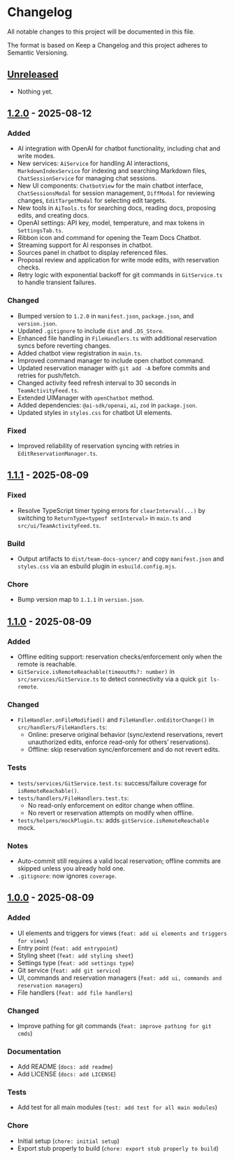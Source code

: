 # Changelog

All notable changes to this project will be documented in this file.

The format is based on Keep a Changelog and this project adheres to Semantic Versioning.

## [Unreleased]

- Nothing yet.

## [1.2.0] - 2025-08-12

### Added

- AI integration with OpenAI for chatbot functionality, including chat and write modes.
- New services: `AiService` for handling AI interactions, `MarkdownIndexService` for indexing and searching Markdown files, `ChatSessionService` for managing chat sessions.
- New UI components: `ChatbotView` for the main chatbot interface, `ChatSessionsModal` for session management, `DiffModal` for reviewing changes, `EditTargetModal` for selecting edit targets.
- New tools in `AiTools.ts` for searching docs, reading docs, proposing edits, and creating docs.
- OpenAI settings: API key, model, temperature, and max tokens in `SettingsTab.ts`.
- Ribbon icon and command for opening the Team Docs Chatbot.
- Streaming support for AI responses in chatbot.
- Sources panel in chatbot to display referenced files.
- Proposal review and application for write mode edits, with reservation checks.
- Retry logic with exponential backoff for git commands in `GitService.ts` to handle transient failures.

### Changed

- Bumped version to `1.2.0` in `manifest.json`, `package.json`, and `version.json`.
- Updated `.gitignore` to include `dist` and `.DS_Store`.
- Enhanced file handling in `FileHandlers.ts` with additional reservation syncs before reverting changes.
- Added chatbot view registration in `main.ts`.
- Improved command manager to include open chatbot command.
- Updated reservation manager with `git add -A` before commits and retries for push/fetch.
- Changed activity feed refresh interval to 30 seconds in `TeamActivityFeed.ts`.
- Extended UIManager with `openChatbot` method.
- Added dependencies: `@ai-sdk/openai`, `ai`, `zod` in `package.json`.
- Updated styles in `styles.css` for chatbot UI elements.

### Fixed

- Improved reliability of reservation syncing with retries in `EditReservationManager.ts`.

## [1.1.1] - 2025-08-09

### Fixed

- Resolve TypeScript timer typing errors for `clearInterval(...)` by switching to `ReturnType<typeof setInterval>` in `main.ts` and `src/ui/TeamActivityFeed.ts`.

### Build

- Output artifacts to `dist/team-docs-syncer/` and copy `manifest.json` and `styles.css` via an esbuild plugin in `esbuild.config.mjs`.

### Chore

- Bump version map to `1.1.1` in `version.json`.

## [1.1.0] - 2025-08-09

### Added

- Offline editing support: reservation checks/enforcement only when the remote is reachable.
- `GitService.isRemoteReachable(timeoutMs?: number)` in `src/services/GitService.ts` to detect connectivity via a quick `git ls-remote`.

### Changed

- `FileHandler.onFileModified()` and `FileHandler.onEditorChange()` in `src/handlers/FileHandlers.ts`:
  - Online: preserve original behavior (sync/extend reservations, revert unauthorized edits, enforce read-only for others’ reservations).
  - Offline: skip reservation sync/enforcement and do not revert edits.

### Tests

- `tests/services/GitService.test.ts`: success/failure coverage for `isRemoteReachable()`.
- `tests/handlers/FileHandlers.test.ts`:
  - No read-only enforcement on editor change when offline.
  - No revert or reservation attempts on modify when offline.
- `tests/helpers/mockPlugin.ts`: adds `gitService.isRemoteReachable` mock.

### Notes

- Auto-commit still requires a valid local reservation; offline commits are skipped unless you already hold one.
- `.gitignore`: now ignores `coverage`.

## [1.0.0] - 2025-08-09

### Added

- UI elements and triggers for views (`feat: add ui elements and triggers for views`)
- Entry point (`feat: add entrypoint`)
- Styling sheet (`feat: add styling sheet`)
- Settings type (`feat: add settings type`)
- Git service (`feat: add git service`)
- UI, commands and reservation managers (`feat: add ui, commands and reservation managers`)
- File handlers (`feat: add file handlers`)

### Changed

- Improve pathing for git commands (`feat: improve pathing for git cmds`)

### Documentation

- Add README (`docs: add readme`)
- Add LICENSE (`docs: add LICENSE`)

### Tests

- Add test for all main modules (`test: add test for all main modules`)

### Chore

- Initial setup (`chore: initial setup`)
- Export stub properly to build (`chore: export stub properly to build`)

[Unreleased]: https://github.com/lutefd/team-docs-syncer/compare/v1.2.0...HEAD
[1.2.0]: https://github.com/lutefd/team-docs-syncer/releases/tag/v1.2.0
[1.1.1]: https://github.com/lutefd/team-docs-syncer/releases/tag/v1.1.1
[1.1.0]: https://github.com/lutefd/team-docs-syncer/releases/tag/v1.1.0
[1.0.0]: https://github.com/lutefd/team-docs-syncer/releases/tag/v1.0.0
